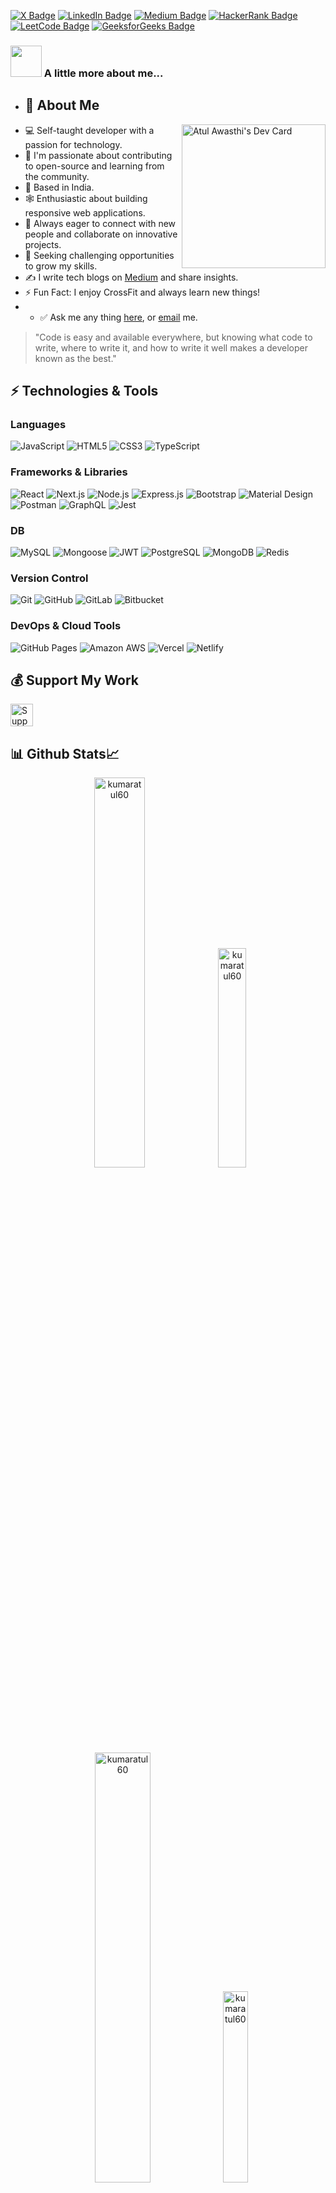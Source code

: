 
[![X Badge](https://img.shields.io/badge/X.com-%231DA1F2.svg?&style=flat&logo=x&logoColor=white)](https://x.com/atulkawasthi)
[![LinkedIn Badge](https://img.shields.io/badge/linkedin-3.7K+-blue.svg?&style=flat&logo=linkedin&logoColor=white)](https://www.linkedin.com/in/atul-kumar-awasthi)
[![Medium Badge](https://img.shields.io/badge/medium-black.svg?&style=plastic&logo=medium&logoColor=white)](https://medium.com/@atulkawasthi)
[![HackerRank Badge](https://img.shields.io/badge/hackerrank-brightgreen.svg?&style=flat&logo=hackerrank&logoColor=white)](https://www.hackerrank.com/atulreso1)
[![LeetCode Badge](https://img.shields.io/badge/leetcode-yellow.svg?&style=square&logo=leetcode&logoColor=white)](https://leetcode.com/atulreso1)
[![GeeksforGeeks Badge](https://img.shields.io/badge/geeksforgeeks-brightgreen.svg?&style=plastic&logo=geeksforgeeks&logoColor=white)](https://auth.geeksforgeeks.org/user/atul0063)

 ### <img src="https://media.giphy.com/media/VgCDAzcKvsR6OM0uWg/giphy.gif" width="50"> A little more about me...

- ## 🌟 About Me
<a href="https://app.daily.dev/atuldev12"><img align="right" src="https://api.daily.dev/devcards/v2/SnC6qUoCM.png?type=default&r=gkg" width="230" alt="Atul Awasthi's Dev Card"/></a>

- 💻 Self-taught developer with a passion for technology.
- 🌱 I'm passionate about contributing to open-source and learning from the community.
- 📍 Based in India.
- 🕸️ Enthusiastic about building responsive web applications.
- 🤝 Always eager to connect with new people and collaborate on innovative projects.
- 🌋 Seeking challenging opportunities to grow my skills.
- ✍️ I write tech blogs on [Medium](https://medium.com/@atulkawasthi) and share insights.
- ⚡ Fun Fact: I enjoy CrossFit and always learn new things!
- - ✅ Ask me any thing [here](https://github.com/kumaratul60/kumaratul60/issues/new), or [email](atulreso1@gmail.com) me.

> "Code is easy and available everywhere, but knowing what code to write, where to write it, and how to write it well makes a developer known as the best."

## ⚡ Technologies & Tools

### Languages
![JavaScript](https://img.shields.io/badge/-JavaScript-black?style=flat-square&logo=javascript)
![HTML5](https://img.shields.io/badge/-HTML5-E34F26?style=flat-square&logo=html5)
![CSS3](https://img.shields.io/badge/-CSS3-1572B6?style=flat-square&logo=css3)
![TypeScript](https://img.shields.io/badge/-TypeScript-007ACC?style=flat-square&logo=typescript)

### Frameworks & Libraries
![React](https://img.shields.io/badge/-React-black?style=flat-square&logo=react)
![Next.js](https://img.shields.io/badge/Next.js-black?style=flat-square&logo=next.js)
![Node.js](https://img.shields.io/badge/-Nodejs-black?style=flat-square&logo=node.js)
![Express.js](https://img.shields.io/badge/-Expressjs-black?style=flat-square&logo=express)
![Bootstrap](https://img.shields.io/badge/-Bootstrap-563D7C?style=flat-square&logo=bootstrap)
![Material Design](https://img.shields.io/badge/Material%20Design%20-%230081CB.svg?logo=material-design&logoColor=white)
![Postman](https://img.shields.io/badge/Postman-FF6C37?logo=postman&logoColor=white)
![GraphQL](https://img.shields.io/badge/GraphQL-E10098?style=flat-square&logo=graphql)
![Jest](https://img.shields.io/badge/-jest-BC3B14?style=flat-square&logo=Jest)

### DB
![MySQL](https://img.shields.io/badge/-MySQL-black?style=flat-square&logo=mysql)
![Mongoose](https://img.shields.io/badge/-Mongoose-black?style=flat-square&logo=Mongoose)
![JWT](https://img.shields.io/badge/-JWT-black?style=flat-square&logo=jwt)
![PostgreSQL](https://img.shields.io/badge/-PostgreSQL-4169E1?style=flat-square&logo=postgresql)
![MongoDB](https://img.shields.io/badge/MongoDB-%234ea94b.svg?logo=mongodb&logoColor=white)
![Redis](https://img.shields.io/badge/-Redis-black?style=flat-square&logo=Redis)

### Version Control
![Git](https://img.shields.io/badge/-Git-black?style=flat-square&logo=git)
![GitHub](https://img.shields.io/badge/GitHub-%231DA1F2.svg?style=flat-square&logo=github)
![GitLab](https://img.shields.io/badge/GitLab-%23181717.svg?style=flat-square&logo=gitlab)
![Bitbucket](https://img.shields.io/badge/Bitbucket-%230047B3.svg?style=flat-square&logo=bitbucket)

### DevOps & Cloud Tools
![GitHub Pages](https://img.shields.io/badge/GitHub%20Pages-%23327FC7.svg?logo=github)
![Amazon AWS](https://img.shields.io/badge/Amazon%20AWS-232F3E?style=flat-square&logo=amazon-aws)
![Vercel](https://img.shields.io/badge/Vercel%20-%23000000.svg?logo=vercel&logoColor=white)
![Netlify](https://img.shields.io/badge/Netlify%20-%23000000.svg?logo=netlify&logoColor=white)

## 💰 Support My Work
<a href='https://www.buymeacoffee.com/atulkawasthi' target='_blank'><img height='36' src='https://cdn.buymeacoffee.com/buttons/v2/default-yellow.png' alt='Support Atul on buymeacoffee' /></a>


## 📊 Github Stats📈
 
<p align="center">
 <img width="40%" src="https://github-readme-stats.vercel.app/api?username=kumaratul60&show_icons=true&theme=dark&title_color=ff8000&text_color=ffffff&bg_color=6a6a6a&locale=en&hide_border=true" alt="kumaratul60" />
<img width="30%" src="https://github-readme-stats.vercel.app/api/top-langs?username=kumaratul60&show_icons=true&theme=dark&title_color=ff8000&text_color=ffffff&bg_color=6a6a6a&locale=en&layout=compact&hide_border=true" alt="kumaratul60" /> 
<img width="42%" src="https://github-readme-streak-stats.herokuapp.com/?user=kumaratul60&theme=highcontrast&hide_border=true" alt="kumaratul60" />
<img width="28%" src="http://github-profile-summary-cards.vercel.app/api/cards/productive-time?username=kumaratul60&theme=highcontrast&utcOffset=8&hide_border=true" alt="kumaratul60" />
</p>


[![Atul's github activity graph](https://github-readme-activity-graph.vercel.app/graph?username=kumaratul60&bg_color=0f2d3d&color=1cadfb&line=1cadfb&point=1cadfb&area=true&hide_border=true)](https://github.com/kumaratul60/github-readme-activity-graph)

## 📫 Get in Touch
Feel free to reach out:
- :paperclip: [My Portfolio](https://atultheportfolio.netlify.app)
- :email: [Email Me](mailto:atulreso1@gmail.com)

### 🌱 Profile Visits
![Visitors](https://profile-counter.glitch.me/{kumaratul60}/count.svg?align=right)

### 🌐 Let's Connect!
I'm always happy to help or chat! 😊
 
###  [![Typing SVG](https://readme-typing-svg.herokuapp.com?size=24&width=600&lines=+Always+happy+to+Help+;)](https://git.io/typing-svg)
